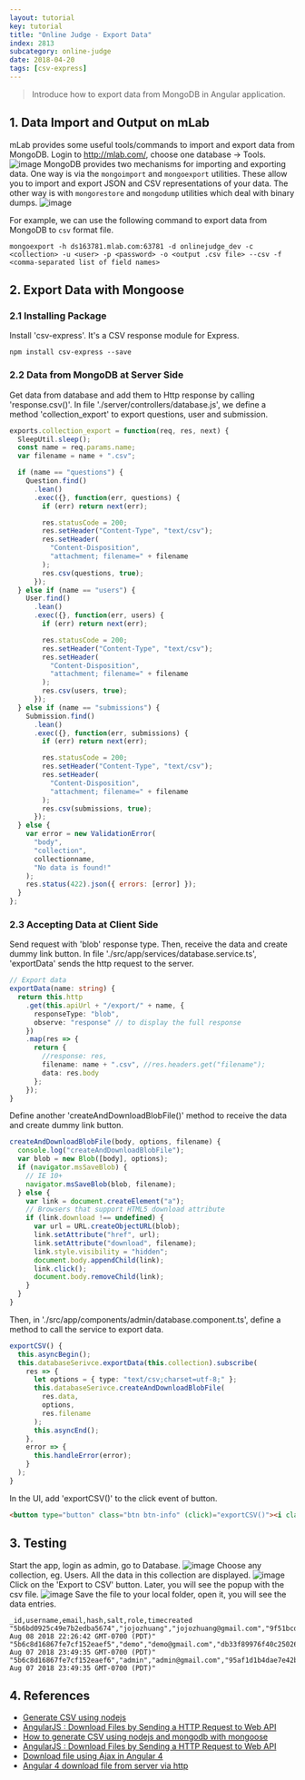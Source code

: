 ```yaml
---
layout: tutorial
key: tutorial
title: "Online Judge - Export Data"
index: 2813
subcategory: online-judge
date: 2018-04-20
tags: [csv-express]
---
```


> Introduce how to export data from MongoDB in Angular application.

## 1. Data Import and Output on mLab
mLab provides some useful tools/commands to import and export data from MongoDB. Login to http://mlab.com/, choose one database -> Tools.
![image](/assets/images/frontend/2813/mlab_tools.png)
MongoDB provides two mechanisms for importing and exporting data. One way is via the `mongoimport` and `mongoexport` utilities. These allow you to import and export JSON and CSV representations of your data. The other way is with `mongorestore` and `mongodump` utilities which deal with binary dumps.
![image](/assets/images/frontend/2813/mlab_commands.png)

For example, we can use the following command to export data from MongoDB to `csv` format file.
```raw
mongoexport -h ds163781.mlab.com:63781 -d onlinejudge_dev -c <collection> -u <user> -p <password> -o <output .csv file> --csv -f <comma-separated list of field names>
```

## 2. Export Data with Mongoose
### 2.1 Installing Package
Install 'csv-express'. It's a CSV response module for Express.
```raw
npm install csv-express --save
```
### 2.2 Data from MongoDB at Server Side
Get data from database and add them to Http response by calling 'response.csv()'. In file './server/controllers/database.js', we define a method 'collection_export' to export questions, user and submission.
```javascript
exports.collection_export = function(req, res, next) {
  SleepUtil.sleep();
  const name = req.params.name;
  var filename = name + ".csv";

  if (name == "questions") {
    Question.find()
      .lean()
      .exec({}, function(err, questions) {
        if (err) return next(err);

        res.statusCode = 200;
        res.setHeader("Content-Type", "text/csv");
        res.setHeader(
          "Content-Disposition",
          "attachment; filename=" + filename
        );
        res.csv(questions, true);
      });
  } else if (name == "users") {
    User.find()
      .lean()
      .exec({}, function(err, users) {
        if (err) return next(err);

        res.statusCode = 200;
        res.setHeader("Content-Type", "text/csv");
        res.setHeader(
          "Content-Disposition",
          "attachment; filename=" + filename
        );
        res.csv(users, true);
      });
  } else if (name == "submissions") {
    Submission.find()
      .lean()
      .exec({}, function(err, submissions) {
        if (err) return next(err);

        res.statusCode = 200;
        res.setHeader("Content-Type", "text/csv");
        res.setHeader(
          "Content-Disposition",
          "attachment; filename=" + filename
        );
        res.csv(submissions, true);
      });
  } else {
    var error = new ValidationError(
      "body",
      "collection",
      collectionname,
      "No data is found!"
    );
    res.status(422).json({ errors: [error] });
  }
};
```
### 2.3 Accepting Data at Client Side
Send request with 'blob' response type. Then, receive the data and create dummy link button. In file './src/app/services/database.service.ts', 'exportData' sends the http request to the server.
```typescript
// Export data
exportData(name: string) {
  return this.http
    .get(this.apiUrl + "/export/" + name, {
      responseType: "blob",
      observe: "response" // to display the full response
    })
    .map(res => {
      return {
        //response: res,
        filename: name + ".csv", //res.headers.get("filename");
        data: res.body
      };
    });
}
```
Define another 'createAndDownloadBlobFile()' method to receive the data and create dummy link button.
```typescript
createAndDownloadBlobFile(body, options, filename) {
  console.log("createAndDownloadBlobFile");
  var blob = new Blob([body], options);
  if (navigator.msSaveBlob) {
    // IE 10+
    navigator.msSaveBlob(blob, filename);
  } else {
    var link = document.createElement("a");
    // Browsers that support HTML5 download attribute
    if (link.download !== undefined) {
      var url = URL.createObjectURL(blob);
      link.setAttribute("href", url);
      link.setAttribute("download", filename);
      link.style.visibility = "hidden";
      document.body.appendChild(link);
      link.click();
      document.body.removeChild(link);
    }
  }
}
```
Then, in './src/app/components/admin/database.component.ts', define a method to call the service to export data.
```typescript
exportCSV() {
  this.asyncBegin();
  this.databaseSerivce.exportData(this.collection).subscribe(
    res => {
      let options = { type: "text/csv;charset=utf-8;" };
      this.databaseSerivce.createAndDownloadBlobFile(
        res.data,
        options,
        res.filename
      );
      this.asyncEnd();
    },
    error => {
      this.handleError(error);
    }
  );
}
```
In the UI, add 'exportCSV()' to the click event of button.
```html
<button type="button" class="btn btn-info" (click)="exportCSV()"><i class="fa fa-file-excel-o"></i> Export to CSV</button>
```

## 3. Testing
Start the app, login as admin, go to Database.
![image](/assets/images/frontend/2813/test_menu.png)
Choose any collection, eg. Users. All the data in this collection are displayed.
![image](/assets/images/frontend/2813/test_database.png)
Click on the 'Export to CSV' button. Later, you will see the popup with the csv file.
![image](/assets/images/frontend/2813/test_download.png)
Save the file to your local folder, open it, you will see the data entries.
```csv
_id,username,email,hash,salt,role,timecreated
"5b6bd0925c49e7b2edba5674","jojozhuang","jojozhuang@gmail.com","9f51bcd7a80a8da6fa02dcc9e136cd2ea5a08a24c988e4d822ebeb0b3eb430fd9a62af4fc6e1c456cb12cbc5b8792f737166ca39b3bb0fe4d34e1cd1ae134fd3","f8dae7c30d811b322b8763afc424fec0","admin","Wed Aug 08 2018 22:26:42 GMT-0700 (PDT)"
"5b6c8d16867fe7cf152eaef5","demo","demo@gmail.com","db33f89976f40c25026eb60ca8975c5391015b8f3ea42e18f38a10b65833f977bbd1093b034b3435ef21ca5edb9f541edd991254c0e370b13cf6cfbe2d865457","a9c0ad6442a6c14e0fb426312359845e","regular","Tue Aug 07 2018 23:49:35 GMT-0700 (PDT)"
"5b6c8d16867fe7cf152eaef6","admin","admin@gmail.com","95af1d1b4dae7e42b23e15fe3fad7d9360d828eba3bce126bf40f9595ad940b28690907a2b4a976898561cb725b3fc562d793596a040826f41cfaccd40825812","7df2bb6d0c96a4fd83c92d79b3f8e68d","admin","Tue Aug 07 2018 23:49:35 GMT-0700 (PDT)"
```

## 4. References
* [Generate CSV using nodejs](http://programmerblog.net/generate-csv-using-nodejs/)
* [AngularJS : Download Files by Sending a HTTP Request to Web API](http://jaliyaudagedara.blogspot.com/2016/05/angularjs-download-files-by-sending.html)
* [How to generate CSV using nodejs and mongodb with mongoose](http://programmerblog.net/generate-csv-using-nodejs/)
* [AngularJS : Download Files by Sending a HTTP Request to Web API](http://jaliyaudagedara.blogspot.com/2016/05/angularjs-download-files-by-sending.html)
* [Download file using Ajax in Angular 4](https://medium.com/@radicalloop/download-file-using-ajax-in-angular-4-50109564bf17)
* [Angular 4 download file from server via http](http://jslim.net/blog/2018/03/13/Angular-4-download-file-from-server-via-http/)
